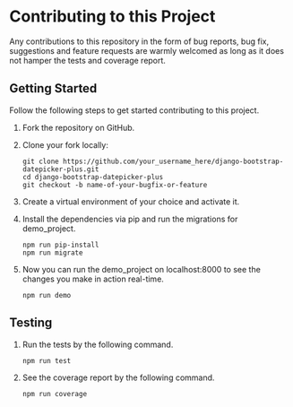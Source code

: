 # Contributing to this Project

Any contributions to this repository in the form of bug reports, bug fix, suggestions and feature requests
are warmly welcomed as long as it does not hamper the tests and coverage report.


## Getting Started

Follow the following steps to get started contributing to this project.

 1. Fork the repository on GitHub.
 2. Clone your fork locally:

        git clone https://github.com/your_username_here/django-bootstrap-datepicker-plus.git
        cd django-bootstrap-datepicker-plus
        git checkout -b name-of-your-bugfix-or-feature

 3. Create a virtual environment of your choice and activate it.
 4. Install the dependencies via pip and run the migrations for demo_project.

        npm run pip-install
        npm run migrate

 5. Now you can run the demo_project on localhost:8000 to see the changes you make in action real-time.

        npm run demo


## Testing

 1. Run the tests by the following command.

        npm run test

 2. See the coverage report by the following command.

        npm run coverage

